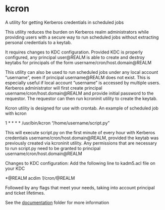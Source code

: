 # kcron
A utility for getting Kerberos credentials in scheduled jobs

This utility reduces the burden on Kerberos realm administrators while providing users with a secure way to run scheduled jobs without extracting personal credentials to a keytab.
 
It requires changes to KDC configuration. Provided KDC is properly configured, any principal user@REALM is able to create and destroy keytabs for principals of the form username/cron/host.domain@REALM

This utility can also be used to run scheduled jobs under any local account “username”, even if principal username@REALM does not exist. This is especially useful if local account “username” is accessed by multiple users. Kerberos administrator will first create principal username/cron/host.domain@REALM and provide initial password to the requestor. The requestor can then run kcroninit utility to create the keytab.

Kcron utility is designed for use with crontab. An example of scheduled job with kcron

1 * * * *  /usr/bin/kcron “/home/username/script.py”

This will execute script.py on the first minute of every hour with Kerberos credentials username/cron/host.domain@REALM, provided the keytab was previously created via kcroninit utility. Any permissions that are necessary to run script.py need to be granted to principal username/cron/host.domain@REALM

Changes to KDC configuration:
Add the following line to kadm5.acl file on your KDC

*@REALM                              acdim   *1/cron/*@REALM 

Followed by any flags that meet your needs, taking into account principal and ticket lifetimes. 

See the [documentation](https://github.com/scientificlinux/kcron/blob/master/doc/kcron.doc) folder for more information

